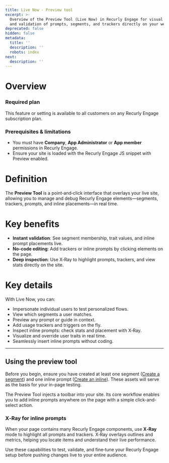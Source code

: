 ```yaml
---
title: Live Now - Preview tool
excerpt: >-
  Overview of the Preview Tool (Live Now) in Recurly Engage for visual editing
  and validation of prompts, segments, and trackers directly on your website.
deprecated: false
hidden: false
metadata:
  title: ''
  description: ''
  robots: index
next:
  description: ''
---
```

# Overview

### Required plan

This feature or setting is available to all customers on any Recurly Engage subscription plan.

### Prerequisites & limitations

* You must have **Company**, **App Administrator** or **App member** permissions in Recurly Engage.
* Ensure your site is loaded with the Recurly Engage JS snippet with Preview enabled.

# Definition

The **Preview Tool** is a point‑and‑click interface that overlays your live site, allowing you to manage and debug Recurly Engage elements—segments, trackers, prompts, and inline placements—in real time.

# Key benefits

* **Instant validation**: See segment membership, trait values, and inline prompt placements live.
* **No-code editing**: Add trackers or inline prompts by clicking elements on the page.
* **Deep inspection**: Use X‑Ray to highlight prompts, trackers, and view stats directly on the site.

# Key details

With Live Now, you can:

* Impersonate individual users to test personalized flows.
* View which segments a user matches.
* Preview any prompt or guide in context.
* Add usage trackers and triggers on the fly.
* Inspect inline prompts: check stats and placement with X‑Ray.
* Visualize and override user traits in real time.
* Seamlessly insert inline prompts without coding.

***

## Using the preview tool

Before you begin, ensure you have created at least one segment ([Create a segment](segments)) and one inline prompt ([Create an inline](inlines)). These assets will serve as the basis for your in-page testing.

The Preview Tool injects a toolbar into your site. Its core workflow enables you to add inline prompts anywhere on the page with a simple click-and-select action.

<Embed url="https://www.loom.com/embed/df4eeff2622046f7a939e3cf361513fb" href="https://www.loom.com/embed/df4eeff2622046f7a939e3cf361513fb" typeOfEmbed="iframe" height="480px" width="100%" iframe="true" />

### X‑Ray for inline prompts

When your page contains many Recurly Engage components, use **X‑Ray** mode to highlight all prompts and trackers. X‑Ray overlays outlines and metrics, helping you locate items and understand their live performance.

<Embed url="https://www.loom.com/embed/e49c3ffac05c478e9d82a01027fa5384" href="https://www.loom.com/embed/e49c3ffac05c478e9d82a01027fa5384" typeOfEmbed="iframe" height="480px" width="100%" iframe="true" />

Use these capabilities to test, validate, and fine‑tune your Recurly Engage setup before pushing changes live to your entire audience.
